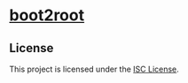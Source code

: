 # [boot2root](https://projects.intra.42.fr/42cursus-boot2root/kiroussa)

## License

This project is licensed under the [ISC License](./LICENSE).

